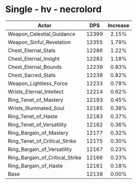 # Single - hv - necrolord
| Actor | DPS | Increase |
|---|:---:|:---:|
|Weapon_Celestial_Guidance|12399|2.15%|
|Weapon_Sinful_Revelation|12355|1.79%|
|Chest_Eternal_Stats|12286|1.22%|
|Chest_Eternal_Insight|12282|1.18%|
|Chest_Eternal_Bounds|12239|0.83%|
|Chest_Sacred_Stats|12238|0.82%|
|Weapon_Lightless_Force|12233|0.78%|
|Wrists_Eternal_Intellect|12214|0.62%|
|Ring_Tenet_of_Mastery|12193|0.45%|
|Wrists_Illuminated_Soul|12185|0.38%|
|Ring_Tenet_of_Haste|12183|0.37%|
|Ring_Tenet_of_Versatility|12182|0.36%|
|Ring_Bargain_of_Mastery|12177|0.32%|
|Ring_Tenet_of_Critical_Strike|12175|0.30%|
|Ring_Bargain_of_Versatility|12167|0.23%|
|Ring_Bargain_of_Critical_Strike|12166|0.23%|
|Ring_Bargain_of_Haste|12161|0.18%|
|Base|12138|0.00%|
